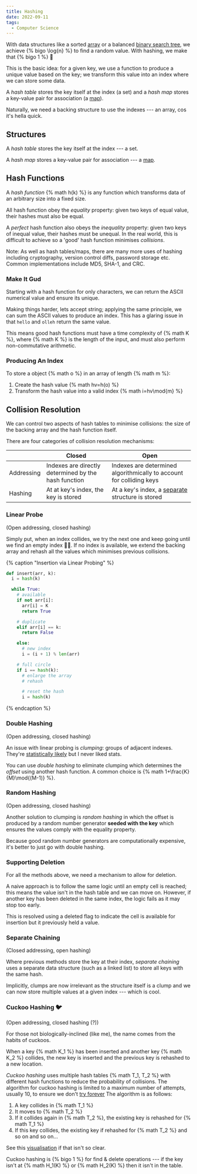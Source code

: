 ```yaml
---
title: Hashing
date: 2022-09-11
tags:
  - Computer Science
---
```


With data structures like a sorted
<a href="{% post_path (re)learning-cs/lists %}#Array">array</a> or a balanced
<a href="{% post_path (re)learning-cs/trees %}#Binary-Search-Tree">binary search
tree</a>, we achieve {% bigo \log{n} %} to find a random value. With hashing, we
make that {% bigo 1 %} 🎉

<!-- more -->

This is the basic idea: for a given key, we use a function to produce a unique
value based on the key; we transform this value into an index where we can store
some data.

A _hash table_ stores the key itself at the index (a set) and a _hash map_
stores a key-value pair for association (a
<a href="{% post_path (re)learning-cs/abstract-data-types %}#Map">map</a>).

Naturally, we need a backing structure to use the indexes --- an array, cos it's
hella quick.

## Structures

A _hash table_ stores the key itself at the index --- a set.

A _hash map_ stores a key-value pair for association --- a
<a href="{% post_path (re)learning-cs/abstract-data-types %}#Map">map</a>.

## Hash Functions

A _hash function_ {% math h(k) %} is any function which transforms data of an
arbitrary size into a fixed size.

All hash function obey the _equality_ property: given two keys of equal value,
their hashes must also be equal.

A _perfect_ hash function also obeys the _inequality_ property: given two keys
of inequal value, their hashes must be unequal. In the real world, this is
difficult to achieve so a 'good' hash function minimises _collisions_.

Note: As well as hash tables/maps, there are many more uses of hashing including
cryptography, version control diffs, password storage etc. Common
implementations include MD5, SHA-1, and CRC.

### Make It Gud

Starting with a hash function for only characters, we can return the ASCII
numerical value and ensure its unique.

Making things harder, lets accept string; applying the same principle, we can
sum the ASCII values to produce an index. This has a glaring issue in that
`hello` and `olleh` return the same value.

This means good hash functions must have a time complexity of {% math K %},
where {% math K %} is the length of the input, and must also perform
non-commutative arithmetic.

### Producing An Index

To store a object {% math o %} in an array of length {% math m %}:

1. Create the hash value {% math hv=h(o) %}
2. Transform the hash value into a valid index {% math i=hv\mod{m} %}

## Collision Resolution

We can control two aspects of hash tables to minimise collisions: the size of
the backing array and the hash function itself.

There are four categories of collision resolution mechanisms:

|            | Closed                                               | Open                                                                   |
| ---------- | ---------------------------------------------------- | ---------------------------------------------------------------------- |
| Addressing | Indexes are directly determined by the hash function | Indexes are determined algorithmically to account for colliding keys   |
| Hashing    | At at key's index, the key is stored                 | At a key's index, a [separate](#Separate-Chaining) structure is stored |

### Linear Probe

(Open addressing, closed hashing)

Simply put, when an index collides, we try the next one and keep going until we
find an empty index 🤷‍♂️. If no index is available, we extend the backing array
and rehash all the values which minimises previous collisions.

{% caption "Insertion via Linear Probing" %}

```python
def insert(arr, k):
  i = hash(k)

  while True:
    # available
    if not arr[i]:
      arr[i] = K
      return True

    # duplicate
    elif arr[i] == k:
      return False

    else:
      # new index
      i = (i + 1) % len(arr)

    # full circle
    if i == hash(k):
      # enlarge the array
      # rehash

      # reset the hash
      i = hash(k)
```

{% endcaption %}

### Double Hashing

(Open addressing, closed hashing)

An issue with linear probing is _clumping_: groups of adjacent indexes. They're
[statistically likely](https://stepik.org/lesson/31223/step/11) but I never
liked stats.

You can use _double hashing_ to eliminate clumping which determines the _offset_
using another hash function. A common choice is {% math
1+\frac{K}{M}\mod{(M-1)} %}.

### Random Hashing

(Open addressing, closed hashing)

Another solution to clumping is _random hashing_ in which the offset is produced
by a random number generator **seeded with the key** which ensures the values
comply with the equality property.

Because good random number generators are computationally expensive, it's better
to just go with double hashing.

### Supporting Deletion

For all the methods above, we need a mechanism to allow for deletion.

A naive approach is to follow the same logic until an empty cell is reached;
this means the value isn't in the hash table and we can move on. However, if
another key has been deleted in the same index, the logic fails as it may stop
too early.

This is resolved using a deleted flag to indicate the cell is available for
insertion but it previously held a value.

### Separate Chaining

(Closed addressing, open hashing)

Where previous methods store the key at their index, _separate chaining_ uses a
separate data structure (such as a linked list) to store all keys with the same
hash.

Implicitly, clumps are now irrelevant as the structure itself is a clump and we
can now store multiple values at a given index --- which is cool.

### Cuckoo Hashing 🐦

(Open addressing, closed hashing (?))

For those not biologically-inclined (like me), the name comes from the habits of
cuckoos.

When a key {% math K_1 %} has been inserted and another key {% math K_2 %}
collides, the new key is inserted and the previous key is rehashed to a new
location.

_Cuckoo hashing_ uses multiple hash tables {% math T_1, T_2 %} with different
hash functions to reduce the probability of collisions. The algorithm for cuckoo
hashing is limited to a maximum number of attempts, usually 10, to ensure we
don't
[try forever](https://docs.google.com/presentation/d/1uNYS51BNM66GJmM0vDIWnac-Y9VUQxOpYikpJoKXJyo/embed)
The algorithm is as follows:

1. A key collides in {%
   math T_1 %}
2. It moves to {% math T_2 %}
3. If it collides again in {% math T_2 %}, the existing key is rehashed for {%
   math T_1 %}
4. If this key collides, the existing key if rehashed for {% math T_2 %} and so
   on and so on...

See this
[visualisation](https://docs.google.com/presentation/d/1enss8FYHLN5VfPXA1ODzV0rxnr62lFrUrlURqKnkaj8/embed?start=true&loop=true&delayms=1000)
if that isn't so clear.

Cuckoo hashing is {% bigo 1 %} for find & delete operations --- if the key isn't
at {% math H_1(K) %} or {% math H_2(K) %} then it isn't in the table.
